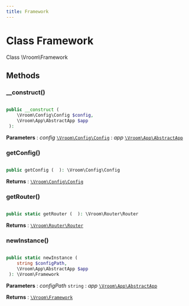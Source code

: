 ```yaml
---
title: Framework
---
```


# Class Framework

Class \Vroom\Framework

## Methods

### __construct()

```php

public __construct ( 
    \Vroom\Config\Config $config, 
    \Vroom\App\AbstractApp $app
 ): 
```

**Parameters**
: _config_ <code>[\Vroom\Config\Config](Config/Config.md)</code>
: _app_ <code>[\Vroom\App\AbstractApp](App/AbstractApp.md)</code>

### getConfig()

```php

public getConfig (  ): \Vroom\Config\Config
```

**Returns**
: <code>[\Vroom\Config\Config](Config/Config.md)</code>

### getRouter()

```php

public static getRouter (  ): \Vroom\Router\Router
```

**Returns**
: <code>[\Vroom\Router\Router](Router/Router.md)</code>

### newInstance()

```php

public static newInstance ( 
    string $configPath, 
    \Vroom\App\AbstractApp $app
 ): \Vroom\Framework
```

**Parameters**
: _configPath_ <code>string</code>
: _app_ <code>[\Vroom\App\AbstractApp](App/AbstractApp.md)</code>

**Returns**
: <code>[\Vroom\Framework](./Framework.md)</code> 




